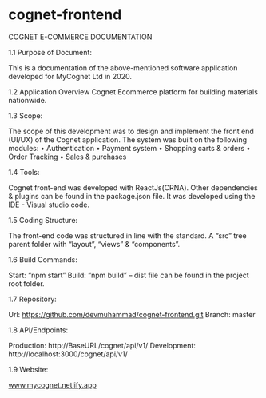 # cognet-frontend


COGNET E-COMMERCE DOCUMENTATION

1.1 Purpose of Document:

This is a documentation of the above-mentioned software application developed for MyCognet Ltd in 2020.

1.2 Application Overview
Cognet Ecommerce platform for building materials nationwide.

1.3 Scope:

The scope of this development was to design and implement the front end (UI/UX) of the Cognet application. The system was built on the following modules:
• Authentication
• Payment system
• Shopping carts & orders
• Order Tracking
• Sales & purchases

1.4 Tools:

Cognet front-end was developed with ReactJs(CRNA).
Other dependencies & plugins can be found in the package.json file. It was developed using the IDE - Visual studio code.

1.5 Coding Structure:

The front-end code was structured in line with the standard. A “src” tree parent folder with “layout”, “views” & “components”.

1.6 Build Commands:

Start: “npm start”
Build: “npm build” – dist file can be found in the project root folder.

1.7 Repository:

Url: https://github.com/devmuhammad/cognet-frontend.git
Branch: master

1.8 API/Endpoints:

Production: http://BaseURL/cognet/api/v1/ Development: http://localhost:3000/cognet/api/v1/
   
1.9 Website:

www.mycognet.netlify.app
